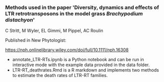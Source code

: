 ### Methods used in the paper 'Diversity, dynamics and effects of LTR retrotransposons in the model grass *Brachypodium distachyon*'
C Stritt, M Wyler, EL Gimmi, M Pippel, AC Roulin

Published in New Phytologist:

https://nph.onlinelibrary.wiley.com/doi/full/10.1111/nph.16308


- annotate_LTR-RTs.ipynb is a Python notebook and can be run in interactive mode with the example data provided in the data folder.
- LTR-RT_deathrates.Rmd is a R markdown and implements two methods to estimate the death rates of LTR-RT families. 
